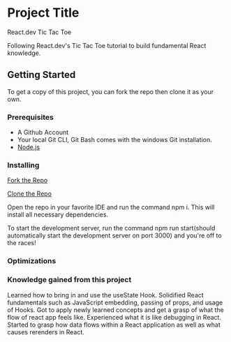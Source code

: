 # Project Title
React.dev Tic Tac Toe

Following React.dev's Tic Tac Toe tutorial to build fundamental React knowledge.

## Getting Started

To get a copy of this project, you can fork the repo then clone it as your own.

### Prerequisites
- A Github Account
- Your local Git CLI, Git Bash comes with the windows Git installation.
- [Node.js](https://nodejs.org/en)


### Installing

[Fork the Repo](https://github.com/octocat/Spoon-Knife)

[Clone the Repo](https://docs.github.com/en/repositories/creating-and-managing-repositories/cloning-a-repository)

Open the repo in your favorite IDE and run the command npm i. This will install all necessary dependencies.

To start the development server, run the command npm run start(should automatically start the development server on port 3000) and you're off to the races!

### Optimizations

### Knowledge gained from this project
Learned how to bring in and use the useState Hook.
Solidified React fundamentals such as JavaScript embedding, passing of props, and usage of Hooks.
Got to apply newly learned concepts and get a grasp of what the flow of react app feels like.
Experienced what it is like debugging in React.
Started to grasp how data flows within a React application as well as what causes rerenders in React.
